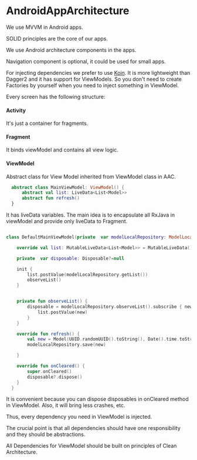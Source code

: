 # AndroidAppArchitecture

We use MVVM in Android apps.

SOLID principles are the core of our apps.

We use Android architecture components in the apps.

Navigation component is optional, it could be used for small apps.

For injecting dependencies we prefer to use [Koin](https://github.com/InsertKoinIO/koin). It is more lightweight than Dagger2 and it has support for ViewModels. So you don't need to create Factories by yourself when you need to inject something in ViewModel.

Every screen has the following structure:

#### Activity 
  It's just a container for fragments.
   
#### Fragment

It binds viewModel and contains all view logic. 

#### ViewModel

Abstract class for View Model inherited from ViewModel class in AAC.

```kotlin
  abstract class MainViewModel: ViewModel() {
      abstract val list: LiveData<List<Model>>
      abstract fun refresh()
  }
```

It has liveData variables. The main idea is to encapsulate all RxJava in viewModel and provide only liveData to Fragment.


```kotlin

class DefaultMainViewModel(private  var modelLocalRepository: ModelLocalRepository): MainViewModel() {

    override val list: MutableLiveData<List<Model>> = MutableLiveData()

    private  var disposable: Disposable?=null

    init {
        list.postValue(modelLocalRepository.getList())
        observeList()
    }


    private fun observeList() {
        disposable = modelLocalRepository.observeList().subscribe { new ->
            list.postValue(new)
        }
    }

    override fun refresh() {
        val new = Model(UUID.randomUUID().toString(), Date().time.toString())
        modelLocalRepository.save(new)

    }

    override fun onCleared() {
        super.onCleared()
        disposable?.dispose()
    }
  }
```

It is convenient because you can dispose disposables in onCleared method in ViewModel. Also, it will bring less crashes, etc.  

Thus, every dependency you need in ViewModel is injected.

The crucial point is that all dependencies should have one responsibility and they should be abstractions. 

All Dependencies for ViewModel should be built on principles of Clean Architecture.


